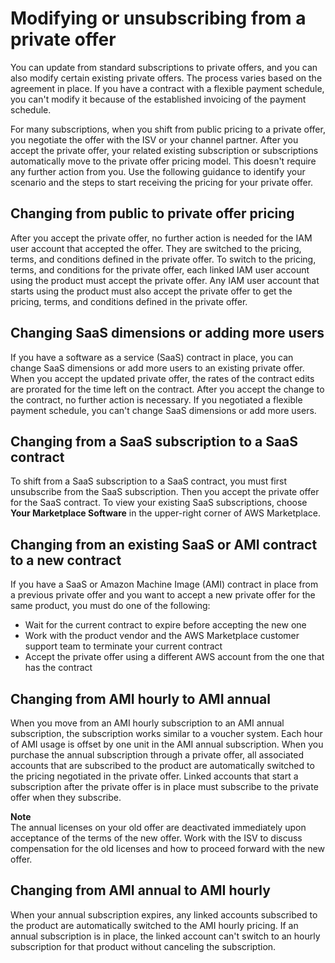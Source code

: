 # Modifying or unsubscribing from a private offer<a name="buyer-private-offers-modifying"></a>

 You can update from standard subscriptions to private offers, and you can also modify certain existing private offers\. The process varies based on the agreement in place\. If you have a contract with a flexible payment schedule, you can't modify it because of the established invoicing of the payment schedule\.

 For many subscriptions, when you shift from public pricing to a private offer, you negotiate the offer with the ISV or your channel partner\. After you accept the private offer, your related existing subscription or subscriptions automatically move to the private offer pricing model\. This doesn't require any further action from you\. Use the following guidance to identify your scenario and the steps to start receiving the pricing for your private offer\. 

## Changing from public to private offer pricing<a name="buyer-private-offers-upgrading-from-public-to-private-pricing"></a>

 After you accept the private offer, no further action is needed for the IAM user account that accepted the offer\. They are switched to the pricing, terms, and conditions defined in the private offer\. To switch to the pricing, terms, and conditions for the private offer, each linked IAM user account using the product must accept the private offer\. Any IAM user account that starts using the product must also accept the private offer to get the pricing, terms, and conditions defined in the private offer\. 

## Changing SaaS dimensions or adding more users<a name="buyer-private-offers-upgrading-saas-dimensions-users"></a>

If you have a software as a service \(SaaS\) contract in place, you can change SaaS dimensions or add more users to an existing private offer\. When you accept the updated private offer, the rates of the contract edits are prorated for the time left on the contract\. After you accept the change to the contract, no further action is necessary\. If you negotiated a flexible payment schedule, you can't change SaaS dimensions or add more users\. 

## Changing from a SaaS subscription to a SaaS contract<a name="buyer-private-offers-upgrading-saas-subscription-to-saas-contract"></a>

 To shift from a SaaS subscription to a SaaS contract, you must first unsubscribe from the SaaS subscription\. Then you accept the private offer for the SaaS contract\. To view your existing SaaS subscriptions, choose **Your Marketplace Software** in the upper\-right corner of AWS Marketplace\. 

## Changing from an existing SaaS or AMI contract to a new contract<a name="buyer-private-offers-upgrading-saas-contract-to-saas-contract"></a>

 If you have a SaaS or Amazon Machine Image \(AMI\) contract in place from a previous private offer and you want to accept a new private offer for the same product, you must do one of the following:
+ Wait for the current contract to expire before accepting the new one
+ Work with the product vendor and the AWS Marketplace customer support team to terminate your current contract
+ Accept the private offer using a different AWS account from the one that has the contract

## Changing from AMI hourly to AMI annual<a name="buyer-private-offers-upgrading-ami-hourly-to-ami-annual"></a>

 When you move from an AMI hourly subscription to an AMI annual subscription, the subscription works similar to a voucher system\. Each hour of AMI usage is offset by one unit in the AMI annual subscription\. When you purchase the annual subscription through a private offer, all associated accounts that are subscribed to the product are automatically switched to the pricing negotiated in the private offer\. Linked accounts that start a subscription after the private offer is in place must subscribe to the private offer when they subscribe\.

**Note**  
The annual licenses on your old offer are deactivated immediately upon acceptance of the terms of the new offer\. Work with the ISV to discuss compensation for the old licenses and how to proceed forward with the new offer\.

## Changing from AMI annual to AMI hourly<a name="buyer-private-offers-upgrading-ami-annual-to-ami-hourly"></a>

 When your annual subscription expires, any linked accounts subscribed to the product are automatically switched to the AMI hourly pricing\. If an annual subscription is in place, the linked account can't switch to an hourly subscription for that product without canceling the subscription\. 
